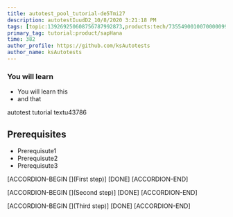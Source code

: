 ```yaml
---
title: autotest_pool_tutorial-de5Tmi27
description: autotestIuudD2_10/8/2020 3:21:18 PM
tags: [topic:139269250608756787992873,products:tech/73554900100700000996,tutorial:experience/advanced]
primary_tag: tutorial:product/sapHana
time: 382
author_profile: https://github.com/ksAutotests
author_name: ksAutotests
---
```

### You will learn
- You will learn this
- and that

autotest tutorial textu43786

## Prerequisites
- Prerequisute1
- Prerequisute2
- Prerequisute3

[ACCORDION-BEGIN [](First step)]
[DONE]
[ACCORDION-END]

[ACCORDION-BEGIN [](Second step)]
[DONE]
[ACCORDION-END]

[ACCORDION-BEGIN [](Third step)]
[DONE]
[ACCORDION-END]

